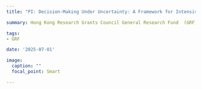 ```yaml
---
title: "PI: Decision-Making Under Uncertainty: A Framework for Intensive Care Unit Admission Control with Predictive Information 2026 - 2028"

summary: Hong Kong Research Grants Council General Research Fund  (GRF) 	17501925

tags:
- GRF

date: '2025-07-01'

image:
  caption: ""
  focal_point: Smart

---
```

